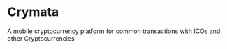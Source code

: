 # Crymata
A mobile cryptocurrency platform for common transactions with ICOs and other Cryptocurrencies
